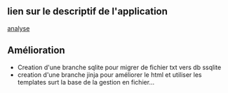 ## lien sur le descriptif de l'application
[analyse]( https://pad.monuage.ch/code/#/2/code/view/BHfzGxFgaLHxSguU+wKWPg-+oiqmXfVb7206CQA+KN0/)

## Amélioration
* Creation d'une branche sqlite pour migrer de fichier txt vers db ssqlite
* creation d'une branche jinja pour améliorer le html et utiliser les templates surt la base de la gestion en fichier...
